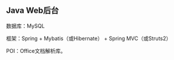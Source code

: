 

## Java Web后台
数据库：MySQL

框架：Spring + Mybatis（或Hibernate） + Spring MVC（或Struts2）

POI：Office文档解析库。

